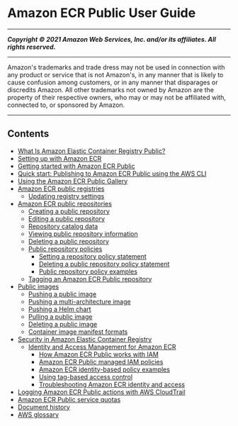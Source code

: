# Amazon ECR Public User Guide

-----
*****Copyright &copy; 2021 Amazon Web Services, Inc. and/or its affiliates. All rights reserved.*****

-----
Amazon's trademarks and trade dress may not be used in 
     connection with any product or service that is not Amazon's, 
     in any manner that is likely to cause confusion among customers, 
     or in any manner that disparages or discredits Amazon. All other 
     trademarks not owned by Amazon are the property of their respective
     owners, who may or may not be affiliated with, connected to, or 
     sponsored by Amazon.

-----
## Contents
+ [What Is Amazon Elastic Container Registry Public?](what-is-ecr.md)
+ [Setting up with Amazon ECR](get-set-up-for-amazon-ecr.md)
+ [Getting started with Amazon ECR Public](public-getting-started.md)
+ [Quick start: Publishing to Amazon ECR Public using the AWS CLI](getting-started-cli.md)
+ [Using the Amazon ECR Public Gallery](public-gallery.md)
+ [Amazon ECR public registries](public-registries.md)
   + [Updating registry settings](public-registry-settings.md)
+ [Amazon ECR public repositories](public-repositories.md)
   + [Creating a public repository](public-repository-create.md)
   + [Editing a public repository](public-repository-edit.md)
   + [Repository catalog data](public-repository-catalog-data.md)
   + [Viewing public repository information](public-repository-info.md)
   + [Deleting a public repository](public-repository-delete.md)
   + [Public repository policies](public-repository-policies.md)
      + [Setting a repository policy statement](set-public-repository-policy.md)
      + [Deleting a public repository policy statement](delete-public-repository-policy.md)
      + [Public repository policy examples](public-repository-policy-examples.md)
   + [Tagging an Amazon ECR Public repository](ecr-public-using-tags.md)
+ [Public images](public-images.md)
   + [Pushing a public image](docker-push-ecr-image.md)
   + [Pushing a multi-architecture image](docker-push-multi-architecture-image.md)
   + [Pushing a Helm chart](push-oci-artifact.md)
   + [Pulling a public image](docker-pull-ecr-image.md)
   + [Deleting a public image](public-image-delete.md)
   + [Container image manifest formats](image-manifest-formats.md)
+ [Security in Amazon Elastic Container Registry](security.md)
   + [Identity and Access Management for Amazon ECR](security-iam.md)
      + [How Amazon ECR Public works with IAM](security_iam_service-with-iam.md)
      + [Amazon ECR Public managed IAM policies](public-ecr-managed-policies.md)
      + [Amazon ECR identity-based policy examples](security_iam_id-based-policy-examples.md)
      + [Using tag-based access control](ecr-supported-iam-actions-tagging.md)
      + [Troubleshooting Amazon ECR identity and access](security_iam_troubleshoot.md)
+ [Logging Amazon ECR Public actions with AWS CloudTrail](logging-using-cloudtrail.md)
+ [Amazon ECR Public service quotas](public-service-quotas.md)
+ [Document history](public-doc-history.md)
+ [AWS glossary](glossary.md)